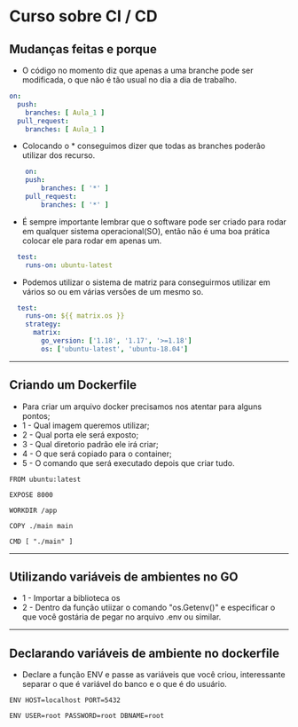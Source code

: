 # Curso sobre CI / CD

## Mudanças feitas e porque
- O código no momento diz que apenas a uma branche pode ser modificada, o que não é tão usual no dia a dia de trabalho.
```yaml
on:
  push:
    branches: [ Aula_1 ]
  pull_request:
    branches: [ Aula_1 ]

```
- Colocando o * conseguimos dizer que todas as branches poderão utilizar dos recurso.
```yaml
    on:
    push:
        branches: [ '*' ]
    pull_request:
        branches: [ '*' ]
```
- É sempre importante lembrar que o software pode ser criado para rodar em qualquer sistema operacional(SO), então não é uma boa prática colocar ele para rodar em apenas um.
```yaml
  test:
    runs-on: ubuntu-latest
```
- Podemos utilizar o sistema de matriz  para conseguirmos utilizar em vários so ou em várias versões de um mesmo so.
```yaml
  test:
    runs-on: ${{ matrix.os }}
    strategy:
      matrix:
        go_version: ['1.18', '1.17', '>=1.18']
        os: ['ubuntu-latest', 'ubuntu-18.04']
```
---
## Criando um Dockerfile
- Para criar um arquivo docker precisamos nos atentar para alguns pontos;
- 1 - Qual imagem queremos utilizar;
- 2 - Qual porta ele será exposto;
- 3 - Qual diretorio padrão ele irá criar;
- 4 - O que será copiado para o container;
- 5 - O comando que será executado depois que criar tudo.
```docker
FROM ubuntu:latest

EXPOSE 8000

WORKDIR /app

COPY ./main main

CMD [ "./main" ]
```
---
## Utilizando variáveis de ambientes no GO
- 1 - Importar a biblioteca os
- 2 - Dentro da função utiizar o comando "os.Getenv()" e especificar o que você gostária de pegar no arquivo .env ou similar.

---
## Declarando variáveis de ambiente no dockerfile
- Declare a função ENV e passe as variáveis que você criou, interessante separar o que é variável do banco e o que é do usuário.
```docker
ENV HOST=localhost PORT=5432

ENV USER=root PASSWORD=root DBNAME=root
```